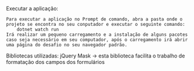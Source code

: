 
Executar a aplicação:

    Para executar a aplicação no Prompt de comando, abra a pasta onde o projeto se encontra no seu conputador e executar o seguinte comando:
        dotnet watch run
    Irá realizar um pequeno carregamento e a instalação de alguns pacotes caso seja necessário em seu computador, após o carregamento irá abrir uma página do desafio no seu navegador padrão.

Bibliotecas utilizadas:
    jQuery Mask -> esta biblioteca facilita o trabalho de formatação dos campos dos formulários